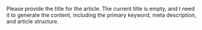Please provide the title for the article. The current title is empty, and I need it to generate the content, including the primary keyword, meta description, and article structure.